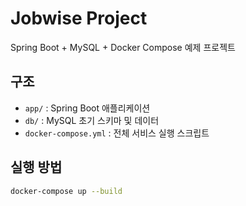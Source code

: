 # Jobwise Project

Spring Boot + MySQL + Docker Compose 예제 프로젝트

## 구조
- `app/` : Spring Boot 애플리케이션
- `db/`  : MySQL 초기 스키마 및 데이터
- `docker-compose.yml` : 전체 서비스 실행 스크립트

## 실행 방법
```bash
docker-compose up --build
